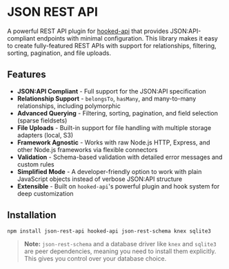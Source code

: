 # JSON REST API

A powerful REST API plugin for [hooked-api](https://github.com/mobily-enterprises/hooked-api) that provides JSON:API-compliant endpoints with minimal configuration. This library makes it easy to create fully-featured REST APIs with support for relationships, filtering, sorting, pagination, and file uploads.

## Features

* **JSON:API Compliant** - Full support for the JSON:API specification
* **Relationship Support** - `belongsTo`, `hasMany`, and many-to-many relationships, including polymorphic
* **Advanced Querying** - Filtering, sorting, pagination, and field selection (sparse fieldsets)
* **File Uploads** - Built-in support for file handling with multiple storage adapters (local, S3)
* **Framework Agnostic** - Works with raw Node.js HTTP, Express, and other Node.js frameworks via flexible connectors
* **Validation** - Schema-based validation with detailed error messages and custom rules
* **Simplified Mode** - A developer-friendly option to work with plain JavaScript objects instead of verbose JSON:API structure
* **Extensible** - Built on `hooked-api`'s powerful plugin and hook system for deep customization

## Installation

```bash
npm install json-rest-api hooked-api json-rest-schema knex sqlite3
```

> **Note:** `json-rest-schema` and a database driver like `knex` and `sqlite3` are peer dependencies, meaning you need to install them explicitly. This gives you control over your database choice.



